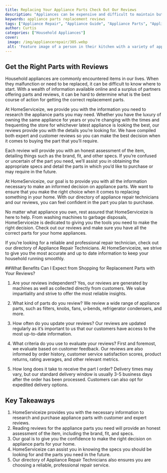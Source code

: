 ```yaml
---
title: Replacing Your Appliance Parts Check Out Our Reviews
description: "Appliances can be expensive and difficult to maintain but dont let that stop you from learning how to replace them Check out our in-depth reviews of appliances and appliance parts to help you make an informed decision when replacing your appliances"
keywords: appliance parts replacement reviews
tags: ["Appliance Repair", "Appliance Guide", "Appliance Parts", "Appliance Reviews"]
author: Curtis
categories: ["Household Appliances"]
cover: 
 image: /img/appliancerepair/385.webp
 alt: 'Feature image of a person in their kitchen with a variety of appliance parts laid out in front of them - Appliance parts replacement reviews'
---
```

## Get the Right Parts with Reviews
Household appliances are commonly encountered items in our lives. When they malfunction or need to be replaced, it can be difficult to know where to start. With a wealth of information available online and a surplus of partners offering parts and reviews, it can be hard to determine what is the best course of action for getting the correct replacement parts. 

At HomeServiceize, we provide you with the information you need to research the appliance parts you may need. Whether you have the luxury of owning the same appliance for years or you’re changing with the times and frequenting the store for whichever latest appliance is looking the best, our reviews provide you with the details you’re looking for. We have compiled both expert and customer reviews so you can make the best decision when it comes to buying the part that you’ll require.

Each review will provide you with an honest assessment of the item, detailing things such as the brand, fit, and other specs. If you’re confused or uncertain of the part you need, we’ll assist you in obtaining the appropriate specs and detail the parts in which you’d like to purchase or may require in the future. 

At HomeServiceize, our goal is to provide you with all the information necessary to make an informed decision on appliance parts. We want to ensure that you make the right choice when it comes to replacing something in your home. With our directory of appliance repair technicians and our reviews, you can feel confident in the part you plan to purchase. 

No matter what appliance you own, rest assured that HomeServiceize is here to help. From washing machines to garbage disposals, HomeServiceize is dedicated to giving you the tools you need to make the right decision. Check out our reviews and make sure you have all the correct parts for your home appliances. 

If you’re looking for a reliable and professional repair technician, check out our directory of Appliance Repair Technicians. At HomeServiceize, we strive to give you the most accurate and up to date information to keep your household running smoothly.

##What Benefits Can I Expect from Shopping for Replacement Parts with Your Reviews?

1. Are your reviews independent? 
 Yes, our reviews are generated by machines as well as collected directly from customers. We value impartiality and strive to offer the most reliable insights.

2. What kind of parts do you review? 
 We review a wide range of appliance parts, such as filters, knobs, fans, u-bends, refrigerator condensers, and more.

3. How often do you update your reviews?
 Our reviews are updated regularly as it’s important to us that our customers have access to the most up-to-date information.

4. What criteria do you use to evaluate your reviews? 
 First and foremost, we evaluate based on customer feedback. Our reviews are also informed by order history, customer service satisfaction scores, product returns, rating averages, and other relevant metrics.

5. How long does it take to receive the part I order?
 Delivery times may vary, but our standard delivery window is usually 3-5 business days after the order has been processed. Customers can also opt for expedited delivery options.

## Key Takeaways 
1. HomeServiceize provides you with the necessary information to research and purchase appliance parts with customer and expert reviews. 
2. Reading reviews for the appliance parts you need will provide an honest assessment of the item, including the brand, fit, and specs. 
3. Our goal is to give you the confidence to make the right decision on appliance parts for your home. 
4. HomeServiceize can assist you in knowing the specs you should be looking for and the parts you need in the future. 
5. Our directory of Appliance Repair Technicians also ensures you are choosing a reliable, professional repair service.
